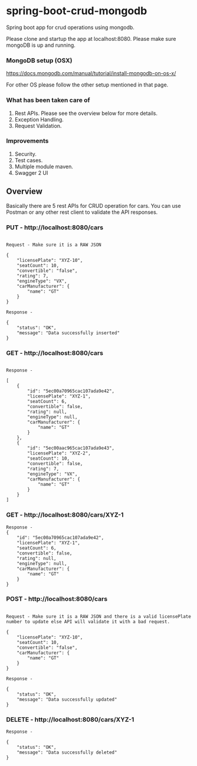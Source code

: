 # spring-boot-crud-mongodb
Spring boot app for crud operations using mongodb. 

Please clone and startup the app at localhost:8080. Please make sure mongoDB is up and running.

### MongoDB setup (OSX)
https://docs.mongodb.com/manual/tutorial/install-mongodb-on-os-x/

For other OS please follow the other setup mentioned in that page. 

### What has been taken care of

1. Rest APIs. Please see the overview below for more details.
2. Exception Handling.
3. Request Validation.

### Improvements

1. Security.
2. Test cases.
3. Multiple module maven.
4. Swagger 2 UI

## Overview

Basically there are 5 rest APIs for CRUD operation for cars. You can use Postman or any other rest client to validate the API responses.


### PUT - http://localhost:8080/cars
```

Request - Make sure it is a RAW JSON

{
	"licensePlate": "XYZ-10",
	"seatCount": 10,
	"convertible": "false",
	"rating": 7,
	"engineType": "VX",
	"carManufacturer": {
		"name": "GT"
	}
}

Response - 

{
    "status": "OK",
    "message": "Data successfully inserted"
}

```

### GET - http://localhost:8080/cars
```

Response - 

[
    {
        "id": "5ec00a70965cac107ada9e42",
        "licensePlate": "XYZ-1",
        "seatCount": 6,
        "convertible": false,
        "rating": null,
        "engineType": null,
        "carManufacturer": {
            "name": "GT"
        }
    },
    {
        "id": "5ec00aac965cac107ada9e43",
        "licensePlate": "XYZ-2",
        "seatCount": 10,
        "convertible": false,
        "rating": 7,
        "engineType": "VX",
        "carManufacturer": {
            "name": "GT"
        }
    }
]

```

### GET - http://localhost:8080/cars/XYZ-1
```
Response - 
{
    "id": "5ec00a70965cac107ada9e42",
    "licensePlate": "XYZ-1",
    "seatCount": 6,
    "convertible": false,
    "rating": null,
    "engineType": null,
    "carManufacturer": {
        "name": "GT"
    }
}

```

### POST - http://localhost:8080/cars
```

Request - Make sure it is a RAW JSON and there is a valid licensePlate number to update else API will validate it with a bad request.

{
	"licensePlate": "XYZ-10",
	"seatCount": 10,
	"convertible": "false",
	"carManufacturer": {
		"name": "GT"
	}
}

Response - 

{
    "status": "OK",
    "message": "Data successfully updated"
}

```

### DELETE - http://localhost:8080/cars/XYZ-1
```
Response - 

{
    "status": "OK",
    "message": "Data successfully deleted"
}

```



